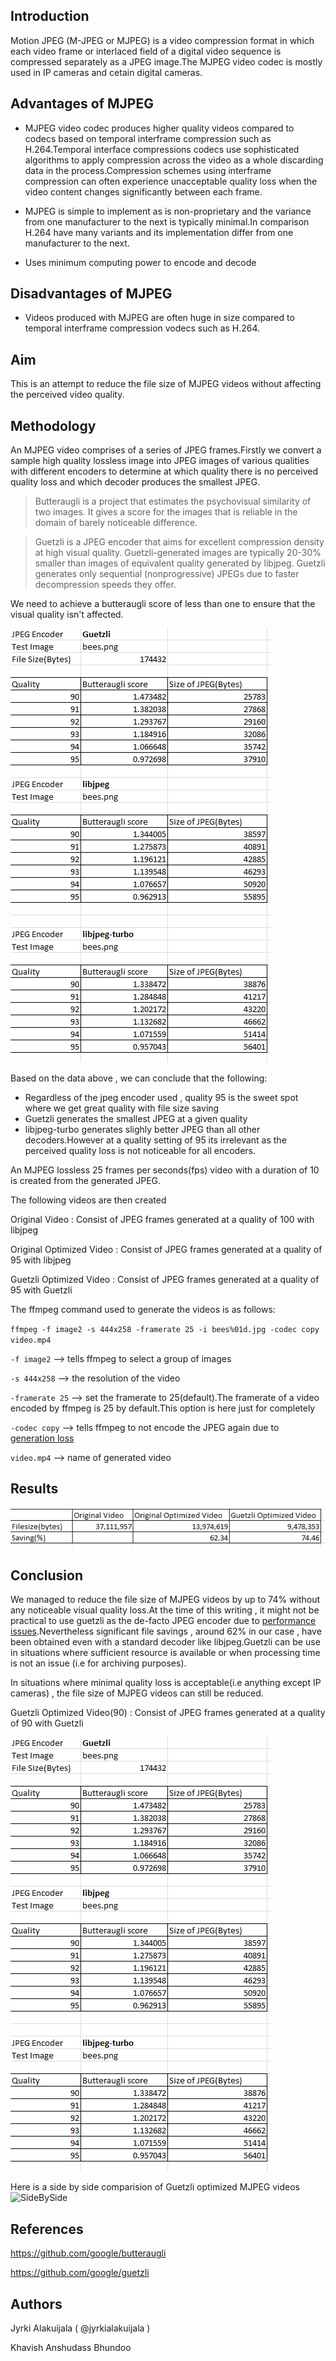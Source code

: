 ## Introduction

Motion JPEG (M-JPEG or MJPEG) is a video compression format in which each video frame or interlaced field of a digital video sequence is 
compressed separately as a JPEG image.The MJPEG video codec is mostly used in IP cameras and cetain digital cameras.

## Advantages of MJPEG

* MJPEG video codec produces  higher quality videos compared to codecs based on temporal interframe compression such as H.264.Temporal interface compressions codecs use  sophisticated algorithms to apply compression across the video as a whole discarding data in the process.Compression schemes using interframe compression can often experience unacceptable quality loss when the video content changes significantly between each frame.

* MJPEG is simple to implement as is non-proprietary and the variance from one manufacturer to the next is typically minimal.In comparison H.264 have many variants and its implementation differ from one  manufacturer to the next. 

* Uses minimum computing power to encode and decode


## Disadvantages of MJPEG

* Videos produced with MJPEG are often huge in size compared to temporal interframe compression vodecs such as H.264.


## Aim 

This is an attempt to reduce the file size of MJPEG videos without affecting the perceived video quality.

## Methodology

An MJPEG video comprises of  a series of JPEG frames.Firstly we convert a sample high quality lossless image into JPEG images of various qualities with different encoders to determine at which quality there is no perceived quality loss and which decoder produces the smallest JPEG. 

>Butteraugli is a project that estimates the psychovisual similarity of two images. It gives a score for the images that is reliable in the domain of barely noticeable difference.

>Guetzli is a JPEG encoder that aims for excellent compression density at high visual quality. Guetzli-generated images are typically 20-30% smaller than images of equivalent quality generated by libjpeg. Guetzli generates only sequential (nonprogressive) JPEGs due to faster decompression speeds they offer.

We need to achieve a butteraugli score of less than one to ensure that the visual quality isn't affected.

![Decoder comparisions](https://github.com/khavishbhundoo/Guetzli-mjpeg/blob/master/decodercomparisons.png "Decoder comparisions")

Based on the data above , we can conclude that the following:

* Regardless of the jpeg encoder used , quality 95 is the sweet spot where we get great quality with file size saving
* Guetzli generates the smallest JPEG at a given quality
* libjpeg-turbo generates slighly better JPEG than all other decoders.However at a quality setting of 95 its irrelevant as the perceived quality loss is not noticeable for all encoders.

An MJPEG lossless 25 frames per seconds(fps) video with a duration of 10 is created from the generated JPEG. 

The following videos are then created

Original Video : Consist of JPEG frames generated at a quality of 100 with libjpeg

Original Optimized Video : Consist of JPEG frames generated at a quality of 95 with libjpeg

Guetzli Optimized Video : Consist of JPEG frames generated at a quality of 95 with Guetzli

The ffmpeg command used to generate the videos is as follows:

`ffmpeg -f image2 -s 444x258 -framerate 25 -i bees%01d.jpg -codec copy  video.mp4`

`-f image2` --> tells ffmpeg to select a group of images

`-s 444x258`  --> the resolution of the video

`-framerate 25` -->  set the framerate to 25(default).The framerate of a video encoded by ffmpeg is 25 by default.This option is here just for completely

`-codec copy` --> tells ffmpeg to not encode the JPEG again due to [generation loss](https://en.wikipedia.org/wiki/Generation_loss)

`video.mp4` --> name of generated video

## Results
![Results](https://github.com/khavishbhundoo/Guetzli-mjpeg/blob/master/compression.png "Results")
## Conclusion
We managed to reduce the file size of  MJPEG videos by up to 74% without any noticeable visual quality loss.At the time of this writing , it might not be practical to use guetzli as the de-facto JPEG encoder due to [performance issues](https://github.com/google/guetzli/issues/50).Nevertheless significant file savings , around 62% in our case , have been obtained even with a standard decoder like libjpeg.Guetzli can be use in situations where sufficient resource is available or when processing time is not an issue (i.e for archiving purposes).

In situations where minimal quality loss is acceptable(i.e anything except IP cameras) , the file size of MJPEG videos can still be reduced.

Guetzli Optimized Video(90) : Consist of JPEG frames generated at a quality of 90 with Guetzli

![Video90](https://github.com/khavishbhundoo/Guetzli-mjpeg/blob/master/decodercomparisons.png "Video90")

Here is a side by side comparision of Guetzli optimized MJPEG videos
![SideBySide](https://i.gyazo.com/56b691cdcee855f5e240530675c6e01a.png "SideBySide")


## References
https://github.com/google/butteraugli

https://github.com/google/guetzli



## Authors
Jyrki Alakuijala ( @jyrkialakuijala )

Khavish Anshudass Bhundoo 

